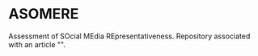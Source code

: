 # ASOMERE
Assessment of SOcial MEdia REpresentativeness. Repository associated with an article "". 
